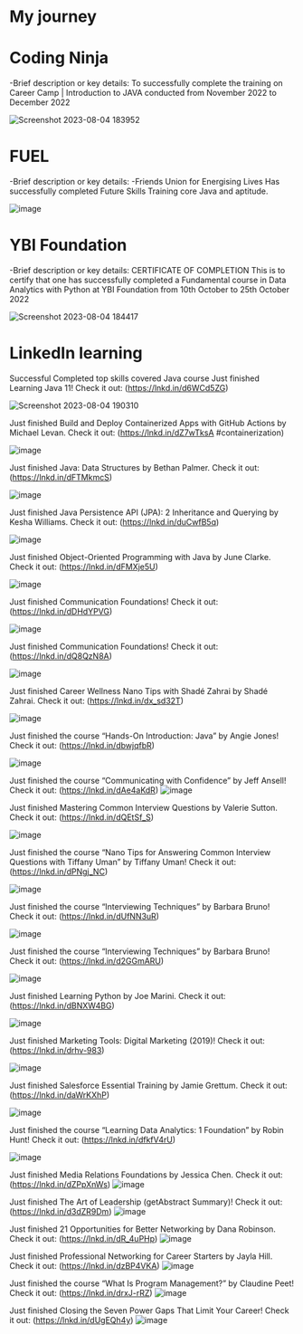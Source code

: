 # My journey

# Coding Ninja
-Brief description or key details:
To successfully complete the training on
Career Camp | Introduction to JAVA
conducted from November 2022 to December 2022

![Screenshot 2023-08-04 183952](https://github.com/OpAbhiG/Certificates-or-Achievements/assets/110295591/3c5cbddc-cd13-428b-84af-49b8c5ee2acf)

# FUEL
-Brief description or key details:
-Friends Union for Energising Lives
Has successfully completed Future Skills Training core Java and aptitude.

![image](https://github.com/OpAbhiG/Certificates-or-Achievements/assets/110295591/32699a0c-9c58-4827-8a85-de44d349fb13)


  # YBI Foundation
-Brief description or key details:
CERTIFICATE OF COMPLETION This is to certify that one has successfully completed a Fundamental course in Data Analytics with Python at YBI Foundation from 10th October to 25th October 2022

![Screenshot 2023-08-04 184417](https://github.com/OpAbhiG/Certificates-or-Achievements/assets/110295591/91997794-41fb-4d1c-be98-8e77a2732874)


# LinkedIn learning 
Successful Completed top skills covered Java course
Just finished Learning Java 11! Check it out: (https://lnkd.in/d6WCd5ZG)

![Screenshot 2023-08-04 190310](https://github.com/OpAbhiG/Certificates-or-Achievements/assets/110295591/726bde4c-9a2f-49db-93d6-d81362626bd8)

Just finished Build and Deploy Containerized Apps with GitHub Actions by Michael Levan. 
Check it out: (https://lnkd.in/dZ7wTksA #containerization)

![image](https://github.com/OpAbhiG/Certificates-or-Achievements/assets/110295591/bf8cbf35-b7c0-469e-add9-73a7c705206d)

Just finished Java: Data Structures by Bethan Palmer. 
Check it out: (https://lnkd.in/dFTMkmcS)

![image](https://github.com/OpAbhiG/Certificates-or-Achievements/assets/110295591/0eff3ec7-5f79-41ff-bdae-1777ba983446)

Just finished Java Persistence API (JPA): 2 Inheritance and Querying by Kesha Williams. 
Check it out: (https://lnkd.in/duCwfB5q)

![image](https://github.com/OpAbhiG/Certificates-or-Achievements/assets/110295591/d5cc534d-a4ee-436c-b476-9989d425804f)

Just finished Object-Oriented Programming with Java by June Clarke. 
Check it out: (https://lnkd.in/dFMXje5U)

![image](https://github.com/OpAbhiG/Certificates-or-Achievements/assets/110295591/5b4c0a5d-bbbe-4269-932a-fa75c98fe901)

Just finished Communication Foundations! 
Check it out: (https://lnkd.in/dDHdYPVG)

![image](https://github.com/OpAbhiG/Certificates-or-Achievements/assets/110295591/f8764f47-c8fa-4350-856c-c5517dfcdc41)

Just finished Communication Foundations! 
Check it out: (https://lnkd.in/dQ8QzN8A)

![image](https://github.com/OpAbhiG/Certificates-or-Achievements/assets/110295591/833c3787-3668-4010-b685-88f82f3113e3)

Just finished Career Wellness Nano Tips with Shadé Zahrai by Shadé Zahrai. 
Check it out: (https://lnkd.in/dx_sd32T)

![image](https://github.com/OpAbhiG/Certificates-or-Achievements/assets/110295591/c544add9-d7a4-4c97-aebd-47ff0ce0a2c2)

Just finished the course “Hands-On Introduction: Java” by Angie Jones! 
Check it out: (https://lnkd.in/dbwjqfbR)

![image](https://github.com/OpAbhiG/Certificates-or-Achievements/assets/110295591/7f028680-1bb6-469a-b97e-804f557f6420)

Just finished the course “Communicating with Confidence” by Jeff Ansell! 
Check it out: (https://lnkd.in/dAe4aKdR)
![image](https://github.com/OpAbhiG/Certificates-or-Achievements/assets/110295591/cddf8487-3326-41d8-8081-4aca782a7175)

Just finished Mastering Common Interview Questions by Valerie Sutton. 
Check it out: (https://lnkd.in/dQEtSf_S)

![image](https://github.com/OpAbhiG/Certificates-or-Achievements/assets/110295591/efbe47b6-6709-4b36-8d3e-6b175461c71c)

Just finished the course “Nano Tips for Answering Common Interview Questions with Tiffany Uman” by Tiffany Uman! 
Check it out: (https://lnkd.in/dPNgj_NC)

![image](https://github.com/OpAbhiG/Certificates-or-Achievements/assets/110295591/de474e5a-11bb-41be-88dd-5da8928c72b9)

Just finished the course “Interviewing Techniques” by Barbara Bruno! 
Check it out: (https://lnkd.in/dUfNN3uR)

![image](https://github.com/OpAbhiG/Certificates-or-Achievements/assets/110295591/2c0fde91-93a2-4daa-a017-0786e805bffd)

Just finished the course “Interviewing Techniques” by Barbara Bruno! 
Check it out: (https://lnkd.in/d2GGmARU)

![image](https://github.com/OpAbhiG/Certificates-or-Achievements/assets/110295591/6acc3b18-3a3f-47fd-b47f-4d61f5dcf6c2)

Just finished Learning Python by Joe Marini. 
Check it out: (https://lnkd.in/dBNXW4BG)

![image](https://github.com/OpAbhiG/Certificates-or-Achievements/assets/110295591/72c30c7e-7f5d-4865-a4d4-0ed6306bd526)

Just finished Marketing Tools: Digital Marketing (2019)! 
Check it out: (https://lnkd.in/drhv-983)

![image](https://github.com/OpAbhiG/Certificates-or-Achievements/assets/110295591/c8c59ee6-94c7-4bae-9529-a89e9720a5bc)

Just finished Salesforce Essential Training by Jamie Grettum. 
Check it out: (https://lnkd.in/daWrKXhP)

![image](https://github.com/OpAbhiG/Certificates-or-Achievements/assets/110295591/f86fc60d-3d86-45db-b245-c678400df05f)

Just finished the course “Learning Data Analytics: 1 Foundation” by Robin Hunt! 
Check it out: (https://lnkd.in/dfkfV4rU)

![image](https://github.com/OpAbhiG/Certificates-or-Achievements/assets/110295591/729b5f80-f4ce-4612-a9c9-3db2462768cf)

Just finished Media Relations Foundations by Jessica Chen. 
Check it out: (https://lnkd.in/dZPpXnWs)
![image](https://github.com/OpAbhiG/Certificates-or-Achievements/assets/110295591/a0730a33-c0d7-475e-b70a-5be92f6210c4)

Just finished The Art of Leadership (getAbstract Summary)! 
Check it out: (https://lnkd.in/d3dZR9Dm)
![image](https://github.com/OpAbhiG/Certificates-or-Achievements/assets/110295591/86e26a10-9c78-45da-ad92-cf1ff88a914f)

Just finished 21 Opportunities for Better Networking by Dana Robinson. 
Check it out: (https://lnkd.in/dR_4uPHp)
![image](https://github.com/OpAbhiG/Certificates-or-Achievements/assets/110295591/a6dec5ec-d4c7-47cc-816e-21864acfaa32)

Just finished Professional Networking for Career Starters by Jayla Hill. Check it out: (https://lnkd.in/dzBP4VKA)
![image](https://github.com/OpAbhiG/Certificates-or-Achievements/assets/110295591/ad974df0-59dc-49e3-9dd3-991014b2b3d8)

Just finished the course “What Is Program Management?” by Claudine Peet! Check it out: (https://lnkd.in/drxJ-rRZ)
![image](https://github.com/OpAbhiG/Certificates-or-Achievements/assets/110295591/5bc6e448-5faa-425b-95c9-e434544539e4)

Just finished Closing the Seven Power Gaps That Limit Your Career! Check it out: (https://lnkd.in/dUgEQh4y)
![image](https://github.com/OpAbhiG/Certificates-or-Achievements/assets/110295591/d07de974-5774-4c20-b4b7-e841155c7988)

































